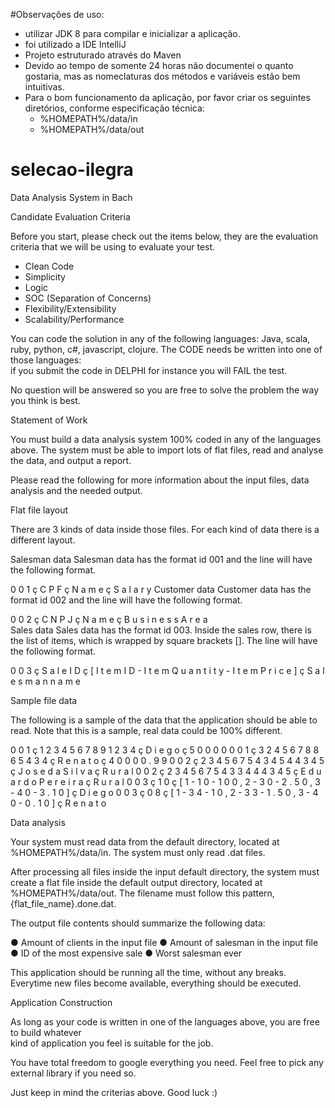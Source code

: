 #Observações de uso:
 - utilizar JDK 8 para compilar e inicializar a aplicação.
 - foi utilizado a IDE IntelliJ
 - Projeto estruturado através do Maven
 - Devido ao tempo de somente 24 horas não documentei o quanto gostaria, mas as nomeclaturas
 dos métodos e variáveis estão bem intuitivas.
 - Para o bom funcionamento da aplicação, por favor criar os seguintes diretórios, conforme especificação técnica:
   - %HOMEPATH%/data/in
   - %HOMEPATH%/data/out

# selecao-ilegra
Data Analysis System in Bach

Candidate Evaluation Criteria 
 
Before you start, please check out the items below, they are the evaluation criteria that we will 
be using to evaluate your test. 
 
* Clean Code 
* Simplicity 
* Logic 
* SOC (Separation of Concerns) 
* Flexibility/Extensibility 
* Scalability/Performance 
 
You can code the solution in any of the following languages: Java, scala, ruby, python, c#, 
javascript, clojure. The CODE needs be written into one of those languages:  
if you submit the code in DELPHI for instance you will FAIL the test.  
 
No question will be answered so you are free to solve the problem the way you think is best. 
 
Statement of Work 
 
You must build a data analysis system 100% coded in any of the languages above. The 
system must be able to import lots of flat files, read and analyse the data, and output a report. 
 
Please read the following for more information about the input files, data analysis and the 
needed output. 
 
Flat file layout 
 
There are 3 kinds of data inside those files. For each kind of data there is a different layout. 
 
Salesman data
Salesman data has the format id 001 and the line will have the following format. 
 
0 0 1 ç C P F ç N a m e ç S a l a r y
Customer data
Customer data has the format id 002 and the line will have the following format. 
 
0 0 2 ç C N P J ç N a m e ç B u s i n e s s   A r e a  
Sales data
Sales data has the format id 003. Inside the sales row, there is the list of items, which is 
wrapped by square brackets []. The line will have the following format. 
 
0 0 3 ç S a l e   I D ç [ I t e m   I D - I t e m   Q u a n t i t y - I t e m   P r i c e ] ç S a l e s m a n   n a m e
 
Sample file data 
 
The following is a sample of the data that the application should be able to read. Note that this 
is a sample, real data could be 100% different.  
 
0 0 1 ç 1 2 3 4 5 6 7 8 9 1 2 3 4 ç D i e g o ç 5 0 0 0 0
0 0 1 ç 3 2 4 5 6 7 8 8 6 5 4 3 4 ç R e n a t o ç 4 0 0 0 0 . 9 9
0 0 2 ç 2 3 4 5 6 7 5 4 3 4 5 4 4 3 4 5 ç J o s e   d a   S i l v a ç R u r a l
0 0 2 ç 2 3 4 5 6 7 5 4 3 3 4 4 4 3 4 5 ç E d u a r d o   P e r e i r a ç R u r a l
0 0 3 ç 1 0 ç [ 1 - 1 0 - 1 0 0 , 2 - 3 0 - 2 . 5 0 , 3 - 4 0 - 3 . 1 0 ] ç D i e g o
0 0 3 ç 0 8 ç [ 1 - 3 4 - 1 0 , 2 - 3 3 - 1 . 5 0 , 3 - 4 0 - 0 . 1 0 ] ç R e n a t o  
 
Data analysis
 
Your system must read data from the default directory, located at %HOMEPATH%/data/in. 
The system must only read .dat files. 
 
After processing all files inside the input default directory, the system must create a flat file 
inside the default output directory, located at %HOMEPATH%/data/out. The filename must 
follow this pattern, {flat_file_name}.done.dat. 
 
The output file contents should summarize the following data: 
 
● Amount of clients in the input file 
● Amount of salesman in the input file 
● ID of the most expensive sale 
● Worst salesman ever 
 
This application should be running all the time, without any breaks. Everytime new files 
become available, everything should be executed. 
 
Application Construction 
 
As long as your code is written in one of the languages above, you are free to build whatever  
kind of application you feel is suitable for the job. 
 
You have total freedom to google everything you need. Feel free to pick any external library if 
you need so. 
 
Just keep in mind the criterias above. Good luck :) 
